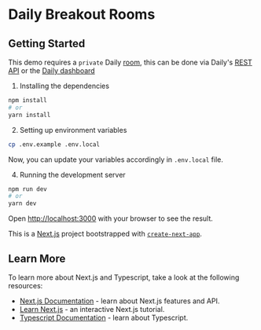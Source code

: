 # Daily Breakout Rooms

## Getting Started

This demo requires a `private` Daily [room](https://docs.daily.co/reference/rest-api/rooms/config#privacy), this can be done via Daily's [REST API](https://docs.daily.co/reference/rest-api/rooms/create-room) or the [Daily dashboard](https://dashboard.daily.co/rooms/create)

1. Installing the dependencies

```bash
npm install
# or
yarn install
```

2. Setting up environment variables

```bash
cp .env.example .env.local
```

Now, you can update your variables accordingly in `.env.local` file.

4. Running the development server

```bash
npm run dev
# or
yarn dev
```

Open [http://localhost:3000](http://localhost:3000) with your browser to see the result.

This is a [Next.js](https://nextjs.org/) project bootstrapped with [`create-next-app`](https://github.com/vercel/next.js/tree/canary/packages/create-next-app).

## Learn More

To learn more about Next.js and Typescript, take a look at the following resources:

- [Next.js Documentation](https://nextjs.org/docs) - learn about Next.js features and API.
- [Learn Next.js](https://nextjs.org/learn) - an interactive Next.js tutorial.
- [Typescript Documentation](https://www.typescriptlang.org/docs/) - learn about Typescript.
